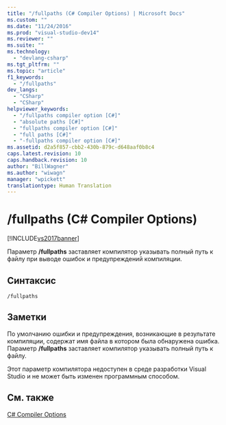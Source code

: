 ```yaml
---
title: "/fullpaths (C# Compiler Options) | Microsoft Docs"
ms.custom: ""
ms.date: "11/24/2016"
ms.prod: "visual-studio-dev14"
ms.reviewer: ""
ms.suite: ""
ms.technology: 
  - "devlang-csharp"
ms.tgt_pltfrm: ""
ms.topic: "article"
f1_keywords: 
  - "/fullpaths"
dev_langs: 
  - "CSharp"
  - "CSharp"
helpviewer_keywords: 
  - "/fullpaths compiler option [C#]"
  - "absolute paths [C#]"
  - "fullpaths compiler option [C#]"
  - "full paths [C#]"
  - "-fullpaths compiler option [C#]"
ms.assetid: d2a5f857-cbb2-430b-879c-d648aaf0b8c4
caps.latest.revision: 10
caps.handback.revision: 10
author: "BillWagner"
ms.author: "wiwagn"
manager: "wpickett"
translationtype: Human Translation
---
```

# /fullpaths (C# Compiler Options)
[!INCLUDE[vs2017banner](../../../csharp/includes/vs2017banner.md)]

Параметр **\/fullpaths** заставляет компилятор указывать полный путь к файлу при выводе ошибок и предупреждений компиляции.  
  
## Синтаксис  
  
```  
/fullpaths  
```  
  
## Заметки  
 По умолчанию ошибки и предупреждения, возникающие в результате компиляции, содержат имя файла в котором была обнаружена ошибка.  Параметр **\/fullpaths** заставляет компилятор указывать полный путь к файлу.  
  
 Этот параметр компилятора недоступен в среде разработки Visual Studio и не может быть изменен программным способом.  
  
## См. также  
 [C\# Compiler Options](../../../csharp/language-reference/compiler-options/index.md)